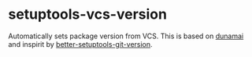 # setuptools-vcs-version

Automatically sets package version from VCS. This is based on [dunamai] 
and inspirit by [better-setuptools-git-version].

[dunamai]: https://github.com/mtkennerly/dunamai
[better-setuptools-git-version]: https://github.com/vivin/better-setuptools-git-version